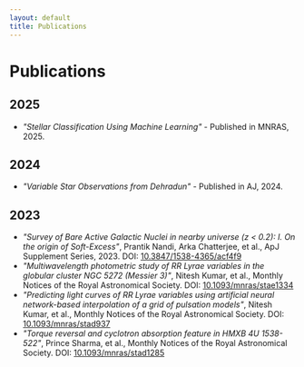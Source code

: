 ```yaml
---
layout: default
title: Publications
---
```


# Publications

## 2025
- *"Stellar Classification Using Machine Learning"* - Published in MNRAS, 2025.

## 2024
- *"Variable Star Observations from Dehradun"* - Published in AJ, 2024.

## 2023
- *"Survey of Bare Active Galactic Nuclei in nearby universe (z < 0.2): I. On the origin of Soft-Excess"*, Prantik Nandi, Arka Chatterjee, et al., ApJ Supplement Series, 2023. DOI: [10.3847/1538-4365/acf4f9](https://doi.org/10.3847/1538-4365/acf4f9)
- *"Multiwavelength photometric study of RR Lyrae variables in the globular cluster NGC 5272 (Messier 3)"*, Nitesh Kumar, et al., Monthly Notices of the Royal Astronomical Society. DOI: [10.1093/mnras/stae1334](https://doi.org/10.1093/mnras/stae1334)
- *"Predicting light curves of RR Lyrae variables using artificial neural network-based interpolation of a grid of pulsation models"*, Nitesh Kumar, et al., Monthly Notices of the Royal Astronomical Society. DOI: [10.1093/mnras/stad937](https://doi.org/10.1093/mnras/stad937)
- *"Torque reversal and cyclotron absorption feature in HMXB 4U 1538-522"*, Prince Sharma, et al., Monthly Notices of the Royal Astronomical Society. DOI: [10.1093/mnras/stad1285](https://doi.org/10.1093/mnras/stad1285)
